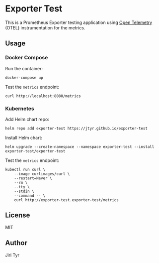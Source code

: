 Exporter Test
=============

This is a Prometheus Exporter testing application using [Open
Telemetry](https://opentelemetry.io/) (OTEL) instrumentation for the metrics.


Usage
-----


### Docker Compose

Run the container:

```shell
docker-compose up
```

Test the `metrics` endpoint:

```shell
curl http://localhost:8080/metrics
```


### Kubernetes

Add Helm chart repo:

```shell
helm repo add exporter-test https://jtyr.github.io/exporter-test
```

Install Helm chart:

```shell
helm upgrade --create-namespace --namespace exporter-test --install exporter-test/exporter-test
```

Test the `metrics` endpoint:

```shell
kubectl run curl \
    --image curlimages/curl \
    --restart=Never \
    --rm \
    --tty \
    --stdin \
    --command -- \
    curl http://exporter-test.exporter-test/metrics
```


License
-------

MIT


Author
------

Jiri Tyr
